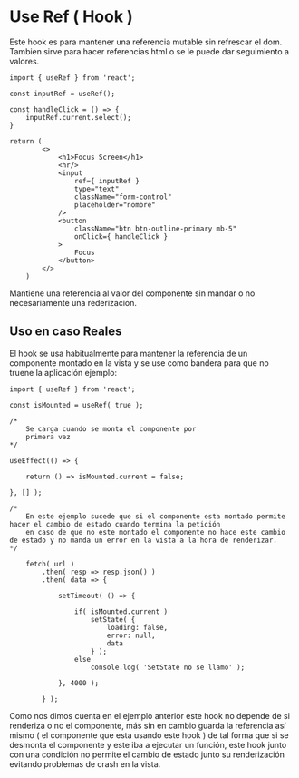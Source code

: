 # Use Ref ( Hook )
Este hook es para mantener una referencia mutable sin refrescar el dom.
Tambien sirve para hacer referencias html o se le puede dar seguimiento a valores.  

````
import { useRef } from 'react';

const inputRef = useRef();

const handleClick = () => {
	inputRef.current.select();
}

return (
		<>
			<h1>Focus Screen</h1>	
			<hr/>
			<input 
				ref={ inputRef } 
				type="text" 
				className="form-control" 
				placeholder="nombre"
			/>
			<button 
				className="btn btn-outline-primary mb-5"	
				onClick={ handleClick }
			>
				Focus
			</button>
		</>
	)

````

Mantiene una referencia al valor del componente sin mandar o no necesariamente una rederizacion.

## Uso en caso Reales

El hook se usa habitualmente para mantener la referencia de un componente montado en la vista
y se use como bandera para que no truene la aplicación ejemplo:

````
import { useRef } from 'react';

const isMounted = useRef( true );

/* 
	Se carga cuando se monta el componente por 
 	primera vez 
*/

useEffect(() => {

	return () => isMounted.current = false;
	
}, [] );

/*
	En este ejemplo sucede que si el componente esta montado permite hacer el cambio de estado cuando termina la petición
	en caso de que no este montado el componente no hace este cambio de estado y no manda un error en la vista a la hora de renderizar.
*/

	fetch( url )
		.then( resp => resp.json() )
		.then( data => {

			setTimeout( () => {

				if( isMounted.current )
					setState( {
						loading: false,
						error: null,
						data
					} );
				else
					console.log( 'SetState no se llamo' );

			}, 4000 );

		} );

````

Como nos dimos cuenta en el ejemplo anterior este hook no depende de si renderiza o no el componente, más sin en cambio guarda la referencia así mismo ( el componente que esta usando este hook ) de tal forma que si se desmonta el componente y este iba a ejecutar un función, este hook junto con una condición no permite el cambio de estado junto su renderización evitando problemas de crash en la vista.  